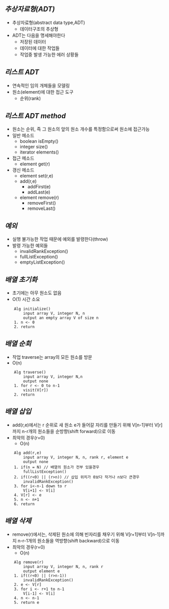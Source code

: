## <em>추상자료형(ADT)</em>

- 추상자료형(abstract data type,ADT)
  - 데이터구조의 추상형
- ADT는 다음을 명세해야한다
  - 저장된 데이터
  - 데이터에 대한 작업들
  - 작업중 발생 가능한 에러 상황들

## <em>리스트 ADT</em>

- 연속적인 임의 개체들을 모델링
- 원소(element)에 대한 접근 도구
  - 순위(rank)

## <em>리스트 ADT method</em>

- 원소는 순위, 즉 그 원소의 앞의 원소 개수를 특정함으로써 원소에 접근가능
- 일반 메소드
  - boolean isEmpty()
  - integer size()
  - iterator elements()
- 접근 메소드
  - element get(r)
- 갱신 메소드
  - element set(r,e)
  - add(r,e)
    - addFirst(e)
    - addLast(e)
  - element remove(r)
    - removeFirst()
    - removeLast()

## <em>예외</em>

- 실행 불가능한 작업 때문에 예외를 발령한다(throw)
- 발령 가능한 예외들
  - invalidRankException()
  - fullListException()
  - emptyListException()

## <em>배열 초기화</em>

- 초기에는 아무 원소도 없음
- O(1) 시간 소요

```
    Alg initialize()
        input array V, integer N, n
        output an empty array V of size n
    1. n <- 0
    2. return
```

## <em>배열 순회</em>

- 작업 traverse는 array의 모든 원소를 방문
- O(n)

```
    Alg traverse()
        input array V, integer N,n
        output none
    1. for r <- 0 to n-1
        visit(V[r])
    2. return
```

## <em>배열 삽입</em>

- add(r,e)에서는 r 순위로 새 원소 e가 들어갈 자리를 만들기 위해 V[n-1]부터 V[r]까지 n-r개의 원소들을 순방향(shift forward)으로 이동
- 최악의 경우(r=0)
  - O(n)

```
    Alg add(r,e)
        input array V, integer N, n, rank r, element e
        output none
    1. if(n = N) // 배열의 원소가 전부 있을경우
        fullListException()
    2. if((r<0) || (r>n)) // 삽입 위치가 0보다 작거나 n보다 큰경우
        invalidRankException()
    3. for i<-n-1 down to r
        V[i+1] <- V[i]
    4. V[r] <- e
    5. n <- n+1
    6. return
```

## <em>배열 삭제</em>

- remove(r)에서는, 삭제된 원소에 의해 빈자리를 채우기 위해 V[r+1]부터 V[n-1]까지 n-r-1개의 원소들을 역방향(shift backward)으로 이동
- 최악의 경우(r=0)
  - O(n)

```
    Alg remove(r)
        input array V, integer N, n, rank r
        output element e
    1. if((r<0) || (r>n-1))
        invalidRankException()
    2. e <- V[r]
    3. for i <- r+1 to n-1
        V[i-1] <- V[i]
    4. n <- n-1
    5. return e
```
